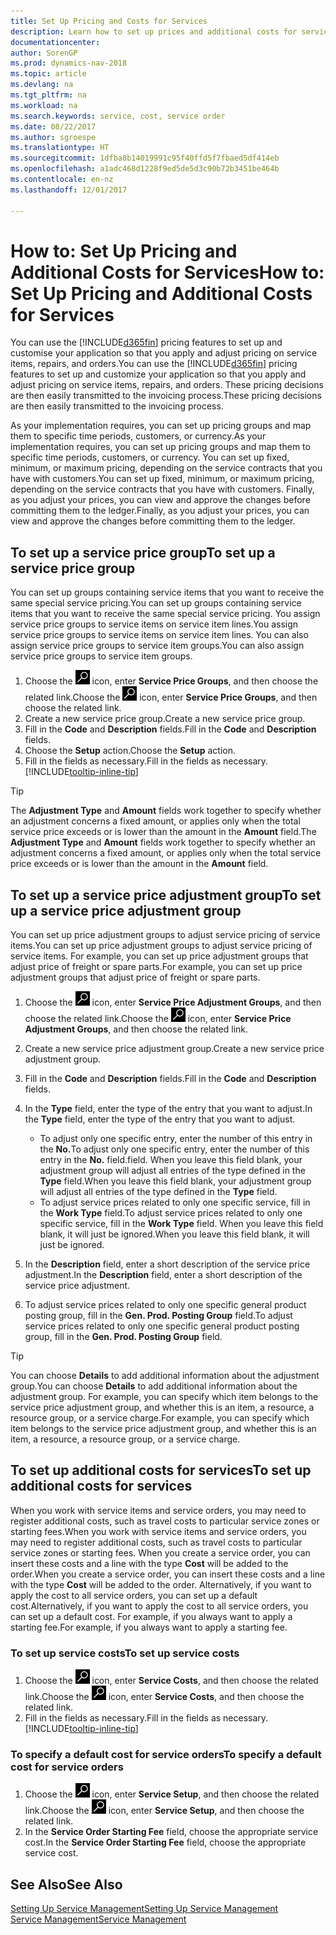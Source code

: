 ```yaml
---
title: Set Up Pricing and Costs for Services
description: Learn how to set up prices and additional costs for services.
documentationcenter: 
author: SorenGP
ms.prod: dynamics-nav-2018
ms.topic: article
ms.devlang: na
ms.tgt_pltfrm: na
ms.workload: na
ms.search.keywords: service, cost, service order
ms.date: 08/22/2017
ms.author: sgroespe
ms.translationtype: HT
ms.sourcegitcommit: 1dfba8b14019991c95f40ffd5f7fbaed5df414eb
ms.openlocfilehash: a1adc468d1228f9ed5de5d3c90b72b3451be464b
ms.contentlocale: en-nz
ms.lasthandoff: 12/01/2017

---
```


# <a name="how-to-set-up-pricing-and-additional-costs-for-services"></a><span data-ttu-id="0a499-103">How to: Set Up Pricing and Additional Costs for Services</span><span class="sxs-lookup"><span data-stu-id="0a499-103">How to: Set Up Pricing and Additional Costs for Services</span></span>
<span data-ttu-id="0a499-104">You can use the [!INCLUDE[d365fin](includes/d365fin_md.md)] pricing features to set up and customise your application so that you apply and adjust pricing on service items, repairs, and orders.</span><span class="sxs-lookup"><span data-stu-id="0a499-104">You can use the [!INCLUDE[d365fin](includes/d365fin_md.md)] pricing features to set up and customize your application so that you apply and adjust pricing on service items, repairs, and orders.</span></span> <span data-ttu-id="0a499-105">These pricing decisions are then easily transmitted to the invoicing process.</span><span class="sxs-lookup"><span data-stu-id="0a499-105">These pricing decisions are then easily transmitted to the invoicing process.</span></span>  
  
<span data-ttu-id="0a499-106">As your implementation requires, you can set up pricing groups and map them to specific time periods, customers, or currency.</span><span class="sxs-lookup"><span data-stu-id="0a499-106">As your implementation requires, you can set up pricing groups and map them to specific time periods, customers, or currency.</span></span> <span data-ttu-id="0a499-107">You can set up fixed, minimum, or maximum pricing, depending on the service contracts that you have with customers.</span><span class="sxs-lookup"><span data-stu-id="0a499-107">You can set up fixed, minimum, or maximum pricing, depending on the service contracts that you have with customers.</span></span> <span data-ttu-id="0a499-108">Finally, as you adjust your prices, you can view and approve the changes before committing them to the ledger.</span><span class="sxs-lookup"><span data-stu-id="0a499-108">Finally, as you adjust your prices, you can view and approve the changes before committing them to the ledger.</span></span>  

## <a name="to-set-up-a-service-price-group"></a><span data-ttu-id="0a499-109">To set up a service price group</span><span class="sxs-lookup"><span data-stu-id="0a499-109">To set up a service price group</span></span>
<span data-ttu-id="0a499-110">You can set up groups containing service items that you want to receive the same special service pricing.</span><span class="sxs-lookup"><span data-stu-id="0a499-110">You can set up groups containing service items that you want to receive the same special service pricing.</span></span> <span data-ttu-id="0a499-111">You assign service price groups to service items on service item lines.</span><span class="sxs-lookup"><span data-stu-id="0a499-111">You assign service price groups to service items on service item lines.</span></span> <span data-ttu-id="0a499-112">You can also assign service price groups to service item groups.</span><span class="sxs-lookup"><span data-stu-id="0a499-112">You can also assign service price groups to service item groups.</span></span>  

1. <span data-ttu-id="0a499-113">Choose the ![Search for Page or Report](media/ui-search/search_small.png "Search for Page or Report icon") icon, enter **Service Price Groups**, and then choose the related link.</span><span class="sxs-lookup"><span data-stu-id="0a499-113">Choose the ![Search for Page or Report](media/ui-search/search_small.png "Search for Page or Report icon") icon, enter **Service Price Groups**, and then choose the related link.</span></span>  
2. <span data-ttu-id="0a499-114">Create a new service price group.</span><span class="sxs-lookup"><span data-stu-id="0a499-114">Create a new service price group.</span></span>  
3. <span data-ttu-id="0a499-115">Fill in the **Code** and **Description** fields.</span><span class="sxs-lookup"><span data-stu-id="0a499-115">Fill in the **Code** and **Description** fields.</span></span>  
4. <span data-ttu-id="0a499-116">Choose the **Setup** action.</span><span class="sxs-lookup"><span data-stu-id="0a499-116">Choose the **Setup** action.</span></span>  
2. <span data-ttu-id="0a499-117">Fill in the fields as necessary.</span><span class="sxs-lookup"><span data-stu-id="0a499-117">Fill in the fields as necessary.</span></span> [!INCLUDE[tooltip-inline-tip](includes/tooltip-inline-tip_md.md)]  

 > [!Tip]
 > <span data-ttu-id="0a499-118">The **Adjustment Type** and **Amount** fields work together to specify whether an adjustment concerns a fixed amount, or applies only when the total service price exceeds or is lower than the amount in the **Amount** field.</span><span class="sxs-lookup"><span data-stu-id="0a499-118">The **Adjustment Type** and **Amount** fields work together to specify whether an adjustment concerns a fixed amount, or applies only when the total service price exceeds or is lower than the amount in the **Amount** field.</span></span>  

## <a name="to-set-up-a-service-price-adjustment-group"></a><span data-ttu-id="0a499-119">To set up a service price adjustment group</span><span class="sxs-lookup"><span data-stu-id="0a499-119">To set up a service price adjustment group</span></span>  
<span data-ttu-id="0a499-120">You can set up price adjustment groups to adjust service pricing of service items.</span><span class="sxs-lookup"><span data-stu-id="0a499-120">You can set up price adjustment groups to adjust service pricing of service items.</span></span> <span data-ttu-id="0a499-121">For example, you can set up price adjustment groups that adjust price of freight or spare parts.</span><span class="sxs-lookup"><span data-stu-id="0a499-121">For example, you can set up price adjustment groups that adjust price of freight or spare parts.</span></span>  
  
1. <span data-ttu-id="0a499-122">Choose the ![Search for Page or Report](media/ui-search/search_small.png "Search for Page or Report icon") icon, enter **Service Price Adjustment Groups**, and then choose the related link.</span><span class="sxs-lookup"><span data-stu-id="0a499-122">Choose the ![Search for Page or Report](media/ui-search/search_small.png "Search for Page or Report icon") icon, enter **Service Price Adjustment Groups**, and then choose the related link.</span></span>  
2. <span data-ttu-id="0a499-123">Create a new service price adjustment group.</span><span class="sxs-lookup"><span data-stu-id="0a499-123">Create a new service price adjustment group.</span></span>  
3. <span data-ttu-id="0a499-124">Fill in the **Code** and **Description** fields.</span><span class="sxs-lookup"><span data-stu-id="0a499-124">Fill in the **Code** and **Description** fields.</span></span>  
4. <span data-ttu-id="0a499-125">In the **Type** field, enter the type of the entry that you want to adjust.</span><span class="sxs-lookup"><span data-stu-id="0a499-125">In the **Type** field, enter the type of the entry that you want to adjust.</span></span>  
  
    * <span data-ttu-id="0a499-126">To adjust only one specific entry, enter the number of this entry in the **No.**</span><span class="sxs-lookup"><span data-stu-id="0a499-126">To adjust only one specific entry, enter the number of this entry in the **No.**</span></span> <span data-ttu-id="0a499-127">field.</span><span class="sxs-lookup"><span data-stu-id="0a499-127">field.</span></span> <span data-ttu-id="0a499-128">When you leave this field blank, your adjustment group will adjust all entries of the type defined in the **Type** field.</span><span class="sxs-lookup"><span data-stu-id="0a499-128">When you leave this field blank, your adjustment group will adjust all entries of the type defined in the **Type** field.</span></span>  
    * <span data-ttu-id="0a499-129">To adjust service prices related to only one specific service, fill in the **Work Type** field.</span><span class="sxs-lookup"><span data-stu-id="0a499-129">To adjust service prices related to only one specific service, fill in the **Work Type** field.</span></span> <span data-ttu-id="0a499-130">When you leave this field blank, it will just be ignored.</span><span class="sxs-lookup"><span data-stu-id="0a499-130">When you leave this field blank, it will just be ignored.</span></span>  
  
5. <span data-ttu-id="0a499-131">In the **Description** field, enter a short description of the service price adjustment.</span><span class="sxs-lookup"><span data-stu-id="0a499-131">In the **Description** field, enter a short description of the service price adjustment.</span></span>  
6. <span data-ttu-id="0a499-132">To adjust service prices related to only one specific general product posting group, fill in the **Gen. Prod. Posting Group** field.</span><span class="sxs-lookup"><span data-stu-id="0a499-132">To adjust service prices related to only one specific general product posting group, fill in the **Gen. Prod. Posting Group** field.</span></span>

> [!Tip]
> <span data-ttu-id="0a499-133">You can choose **Details** to add additional information about the adjustment group.</span><span class="sxs-lookup"><span data-stu-id="0a499-133">You can choose **Details** to add additional information about the adjustment group.</span></span> <span data-ttu-id="0a499-134">For example, you can specify which item belongs to the service price adjustment group, and whether this is an item, a resource, a resource group, or a service charge.</span><span class="sxs-lookup"><span data-stu-id="0a499-134">For example, you can specify which item belongs to the service price adjustment group, and whether this is an item, a resource, a resource group, or a service charge.</span></span>  

## <a name="to-set-up-additional-costs-for-services"></a><span data-ttu-id="0a499-135">To set up additional costs for services</span><span class="sxs-lookup"><span data-stu-id="0a499-135">To set up additional costs for services</span></span>
<span data-ttu-id="0a499-136">When you work with service items and service orders, you may need to register additional costs, such as travel costs to particular service zones or starting fees.</span><span class="sxs-lookup"><span data-stu-id="0a499-136">When you work with service items and service orders, you may need to register additional costs, such as travel costs to particular service zones or starting fees.</span></span> <span data-ttu-id="0a499-137">When you create a service order, you can insert these costs and a line with the type **Cost** will be added to the order.</span><span class="sxs-lookup"><span data-stu-id="0a499-137">When you create a service order, you can insert these costs and a line with the type **Cost** will be added to the order.</span></span> <span data-ttu-id="0a499-138">Alternatively, if you want to apply the cost to all service orders, you can set up a default cost.</span><span class="sxs-lookup"><span data-stu-id="0a499-138">Alternatively, if you want to apply the cost to all service orders, you can set up a default cost.</span></span> <span data-ttu-id="0a499-139">For example, if you always want to apply a starting fee.</span><span class="sxs-lookup"><span data-stu-id="0a499-139">For example, if you always want to apply a starting fee.</span></span>
  
### <a name="to-set-up-service-costs"></a><span data-ttu-id="0a499-140">To set up service costs</span><span class="sxs-lookup"><span data-stu-id="0a499-140">To set up service costs</span></span>
1. <span data-ttu-id="0a499-141">Choose the ![Search for Page or Report](media/ui-search/search_small.png "Search for Page or Report icon") icon, enter **Service Costs**, and then choose the related link.</span><span class="sxs-lookup"><span data-stu-id="0a499-141">Choose the ![Search for Page or Report](media/ui-search/search_small.png "Search for Page or Report icon") icon, enter **Service Costs**, and then choose the related link.</span></span> 
2. <span data-ttu-id="0a499-142">Fill in the fields as necessary.</span><span class="sxs-lookup"><span data-stu-id="0a499-142">Fill in the fields as necessary.</span></span> [!INCLUDE[tooltip-inline-tip](includes/tooltip-inline-tip_md.md)]  

### <a name="to-specify-a-default-cost-for-service-orders"></a><span data-ttu-id="0a499-143">To specify a default cost for service orders</span><span class="sxs-lookup"><span data-stu-id="0a499-143">To specify a default cost for service orders</span></span>
1. <span data-ttu-id="0a499-144">Choose the ![Search for Page or Report](media/ui-search/search_small.png "Search for Page or Report icon") icon, enter **Service Setup**, and then choose the related link.</span><span class="sxs-lookup"><span data-stu-id="0a499-144">Choose the ![Search for Page or Report](media/ui-search/search_small.png "Search for Page or Report icon") icon, enter **Service Setup**, and then choose the related link.</span></span> 
2. <span data-ttu-id="0a499-145">In the **Service Order Starting Fee** field, choose the appropriate service cost.</span><span class="sxs-lookup"><span data-stu-id="0a499-145">In the **Service Order Starting Fee** field, choose the appropriate service cost.</span></span>

## <a name="see-also"></a><span data-ttu-id="0a499-146">See Also</span><span class="sxs-lookup"><span data-stu-id="0a499-146">See Also</span></span>
[<span data-ttu-id="0a499-147">Setting Up Service Management</span><span class="sxs-lookup"><span data-stu-id="0a499-147">Setting Up Service Management</span></span>](service-setup-service.md)  
[<span data-ttu-id="0a499-148">Service Management</span><span class="sxs-lookup"><span data-stu-id="0a499-148">Service Management</span></span>](service-service.md)  

